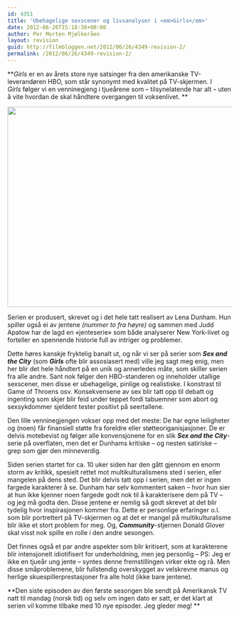 ```yaml
---
id: 4351
title: 'Ubehagelige sexscener og livsanalyser i <em>Girls</em>'
date: 2012-06-26T15:18:38+00:00
author: Per Morten Mjølkeråen
layout: revision
guid: http://filmbloggen.net/2012/06/26/4349-revision-2/
permalink: /2012/06/26/4349-revision-2/
---
```

**_Girls_ er en av årets store nye satsinger fra den amerikanske TV-leverandøren HBO, som står synonymt med kvalitet på TV-skjermen. I _Girls_ følger vi en venninegjeng i tjueårene som &#8211; tilsynelatende har alt &#8211; uten å vite hvordan de skal håndtere overgangen til voksenlivet. **

<a href="http://permonter.com/2012/06/19/ubehagelige-sexscener-og-livsanalyser-i-girls/hbo-girls-backlash/#main" rel="attachment wp-att-4619"><img class="alignnone size-full wp-image-4619" src="http://permonter.files.wordpress.com/2012/06/hbo-girls-backlash.jpeg" alt="" width="600" height="450" /></a>

Serien er produsert, skrevet og i det hele tatt realisert av Lena Dunham. Hun spiller også ei av jentene _(nummer to fra høyre)_ og sammen med Judd Apatow har de lagd en &laquo;jenteserie&raquo; som både analyserer New York-livet og forteller en spennende historie full av intriger og problemer.

Dette høres kanskje fryktelig banalt ut, og når vi ser på serier som **_Sex and the City_** (som _**Girls**_ ofte blir assosiasert med) ville jeg sagt meg enig, men her blir det hele håndtert på en unik og annerledes måte, som skiller serien fra alle andre. Sant nok følger den HBO-standeren og inneholder utallige sexscener, men disse er ubehagelige, pinlige og realistiske. I konstrast til Game of Throens osv. Konsekvensene av sex blir tatt opp til debatt og ingenting som skjer blir feid under teppet fordi tabuemner som abort og sexsykdommer sjeldent tester positivt på seertallene.

Den lille venninegjengen vokser opp med det meste: De har egne leiligheter og (noen) får finansiell støtte fra foreldre eller støtteoriganisjasjoner. De er delvis motebevist og følger alle konvensjonene for en slik **_Sex and the City_**-serie på overflaten, men det er Dunhams kritiske &#8211; og nesten satiriske &#8211; grep som gjør den minneverdig.

Siden serien startet for ca. 10 uker siden har den gått gjennom en enorm storm av kritikk, spesielt rettet mot multikulturalismens sted i serien, eller mangelen på dens sted. Det blir delvis tatt opp i serien, men det er ingen fargede karakterer å se. Dunham har selv kommentert saken &#8211; hvor hun sier at hun ikke kjenner noen fargede godt nok til å karakterisere dem på TV &#8211; og jeg må godta den. Disse jentene er nemlig så godt skrevet at det blir tydelig hvor inspirasjonen kommer fra. Dette er personlige erfaringer o.l. som blir portrettert på TV-skjermen og at det er mangel på multikulturalisme blir ikke et stort problem for meg. Og, _**Community**_-stjernen Donald Glover skal visst nok spille en rolle i den andre sesongen.

Det finnes også et par andre aspekter som blir kritisert, som at karakterene blir intensjonelt idiotifisert for underholdning, men jeg personlig &#8211; PS: Jeg er ikke en tjueår ung jente &#8211; syntes denne fremstillingen virker ekte og rå. Men disse småproblemene, blir fullstendig overskygget av velskrevne manus og herlige skuespillerprestasjoner fra alle hold (ikke bare jentene).

**Den siste episoden av den første sesongen ble sendt på Amerikansk TV natt til mandag (norsk tid) og selv om ingen dato er satt, er det klart at serien vil komme tilbake med 10 nye episoder. Jeg gleder meg! **
